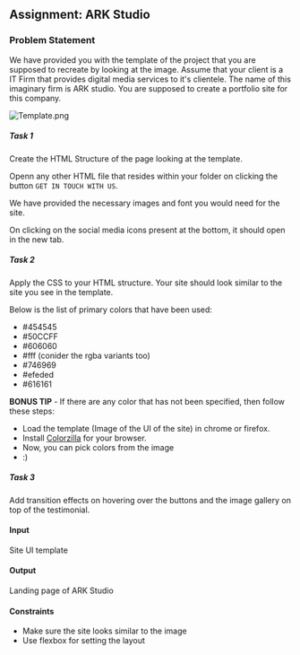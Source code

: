 ## Assignment: ARK Studio

### Problem Statement

We have provided you with the template of the project that you are supposed to recreate by looking at the image. Assume that your client is a IT Firm that provides digital media services to it's clientele. The name of this imaginary firm is ARK studio. You are supposed to create a portfolio site for this company.

![Template.png](./template.png)

##### Task 1

Create the HTML Structure of the page looking at the template.

Openn any other HTML file that resides within your folder on clicking the button `GET IN TOUCH WITH US`.

We have provided the necessary images and font you would need for the site.

On clicking on the social media icons present at the bottom, it should open in the new tab.

##### Task 2

Apply the CSS to your HTML structure. Your site should look similar to the site you see in the template.

Below is the list of primary colors that have been used:

- #454545
- #50CCFF
- #606060
- #fff (conider the rgba variants too)
- #746969
- #efeded
- #616161

**BONUS TIP** - If there are any color that has not been specified, then follow these steps:

- Load the template (Image of the UI of the site) in chrome or firefox.
- Install [Colorzilla](https://www.colorzilla.com/chrome/help.html) for your browser.
- Now, you can pick colors from the image
- :)

##### Task 3

Add transition effects on hovering over the buttons and the image gallery on top of the testimonial.

#### Input

Site UI template

#### Output

Landing page of ARK Studio

#### Constraints

- Make sure the site looks similar to the image
- Use flexbox for setting the layout
